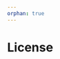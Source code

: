 ```yaml
---
orphan: true
---
```


# License

```{include} ../LICENSE

```
                                                                                                                                                                                                                                                                